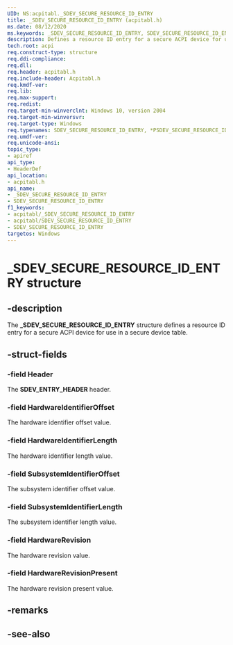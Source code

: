 ```yaml
---
UID: NS:acpitabl._SDEV_SECURE_RESOURCE_ID_ENTRY
title: _SDEV_SECURE_RESOURCE_ID_ENTRY (acpitabl.h)
ms.date: 08/12/2020
ms.keywords: _SDEV_SECURE_RESOURCE_ID_ENTRY, SDEV_SECURE_RESOURCE_ID_ENTRY, *PSDEV_SECURE_RESOURCE_ID_ENTRY
description: Defines a resource ID entry for a secure ACPI device for use in a secure device table.
tech.root: acpi
req.construct-type: structure
req.ddi-compliance: 
req.dll: 
req.header: acpitabl.h
req.include-header: Acpitabl.h
req.kmdf-ver: 
req.lib: 
req.max-support: 
req.redist: 
req.target-min-winverclnt: Windows 10, version 2004
req.target-min-winversvr: 
req.target-type: Windows
req.typenames: SDEV_SECURE_RESOURCE_ID_ENTRY, *PSDEV_SECURE_RESOURCE_ID_ENTRY
req.umdf-ver: 
req.unicode-ansi: 
topic_type:
- apiref
api_type:
- HeaderDef
api_location:
- acpitabl.h
api_name:
- _SDEV_SECURE_RESOURCE_ID_ENTRY
- SDEV_SECURE_RESOURCE_ID_ENTRY
f1_keywords:
- acpitabl/_SDEV_SECURE_RESOURCE_ID_ENTRY
- acpitabl/SDEV_SECURE_RESOURCE_ID_ENTRY
- SDEV_SECURE_RESOURCE_ID_ENTRY
targetos: Windows
---
```


# _SDEV_SECURE_RESOURCE_ID_ENTRY structure

## -description

The **_SDEV_SECURE_RESOURCE_ID_ENTRY** structure defines a resource ID entry for a secure ACPI device for use in a secure device table.

## -struct-fields

### -field Header

The **SDEV_ENTRY_HEADER** header.

### -field HardwareIdentifierOffset

The hardware identifier offset value.

### -field HardwareIdentifierLength

The hardware identifier length value.

### -field SubsystemIdentifierOffset

The subsystem identifier offset value.

### -field SubsystemIdentifierLength

The subsystem identifier length value.

### -field HardwareRevision

The hardware revision value.

### -field HardwareRevisionPresent

The hardware revision present value.

## -remarks

## -see-also
